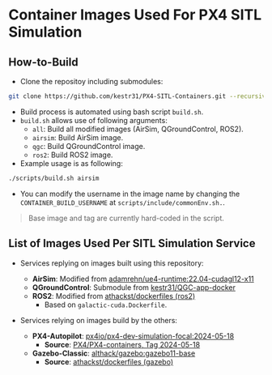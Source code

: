 # Container Images Used For PX4 SITL Simulation

## How-to-Build

- Clone the repositoy including submodules:

```bash
git clone https://github.com/kestr31/PX4-SITL-Containers.git --recursive
```

- Build process is automated using bash script `build.sh`.
- `build.sh` allows use of following arguments:
    - `all`: Build all modified images (AirSim, QGroundControl, ROS2).
    - `airsim`: Build AirSim image.
    - `qgc`: Build QGroundControl image.
    - `ros2`: Build ROS2 image.
- Example usage is as following:

```bash
./scripts/build.sh airsim
```

- You can modify the username in the image name by changing the `CONTAINER_BUILD_USERNAME` at `scripts/include/commonEnv.sh.`.

> Base image and tag are currently hard-coded in the script.

## List of Images Used Per SITL Simulation Service

- Services replying on images built using this repository:
    - **AirSim**: Modified from [adamrehn/ue4-runtime:22.04-cudagl12-x11](https://hub.docker.com/layers/adamrehn/ue4-runtime/22.04-cudagl12-x11/images/sha256-91ad394e6166c82457e7a4fae5eea5e95b4f58159bb018ed860525e4e7b488e1?context=explore)
    - **QGroundControl**: Submodule from [kestr31/QGC-app-docker](https://github.com/kestr31/QGC-app-docker)
    - **ROS2**: Modified from [athackst/dockerfiles (ros2)](https://github.com/athackst/dockerfiles/tree/main/ros2)
      - Based on `galactic-cuda.Dockerfile`.

- Services relying on images build by the others:
    - **PX4-Autopilot**: [px4io/px4-dev-simulation-focal:2024-05-18](https://hub.docker.com/layers/px4io/px4-dev-simulation-focal/2024-05-18/images/sha256-99716166fe296ef587fd1a97df64d0a004481ec96898e0a28d9ccbf42efa71f9?context=explore)
        - **Source**: [PX4/PX4-containers, Tag 2024-05-18](https://github.com/PX4/PX4-containers/tree/2024-05-18)
    - **Gazebo-Classic**: [althack/gazebo:gazebo11-base](https://hub.docker.com/layers/althack/gazebo/gazebo11-base/images/sha256-de4ffbf5f4b7c19b9e21731ea8a7637b4b9e1979c65fe1c35676964af0fd2f81?context=explore)
        - **Source**: [athackst/dockerfiles (gazebo)](https://github.com/athackst/dockerfiles/tree/main/gazebo)

